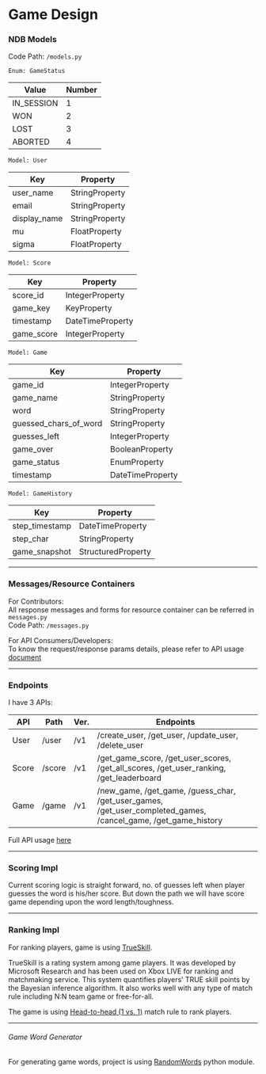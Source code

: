 # Game Design

### NDB Models

Code Path: `/models.py`

`Enum: GameStatus`

|    Value   | Number | 
|------------|--------|
| IN_SESSION |   1    |
| WON        |   2    |
| LOST       |   3    |
| ABORTED    |   4    |

`Model: User`

|      Key     |    Property    |
|--------------|----------------|
| user_name    | StringProperty |
| email        | StringProperty |
| display_name | StringProperty |
| mu           | FloatProperty  |
| sigma        | FloatProperty  |


`Model: Score`

|     Key    |    Property      |
|------------|------------------|
| score_id   | IntegerProperty  |
| game_key   | KeyProperty      |
| timestamp  | DateTimeProperty |
| game_score | IntegerProperty  |


`Model: Game`

|          Key          |     Property     |
|-----------------------|------------------|
| game_id               | IntegerProperty  |
| game_name             | StringProperty   |
| word                  | StringProperty   |
| guessed_chars_of_word | StringProperty   |
| guesses_left          | IntegerProperty  |
| game_over             | BooleanProperty  |
| game_status           | EnumProperty     |
| timestamp             | DateTimeProperty |


`Model: GameHistory`

|       Key      |      Property      |
|----------------|--------------------|
| step_timestamp | DateTimeProperty   |
| step_char      | StringProperty     |
| game_snapshot  | StructuredProperty |


---

### Messages/Resource Containers

For Contributors:  
All response messages and forms for resource container can be referred in `messages.py`  
Code Path: `/messages.py`

For API Consumers/Developers:  
To know the request/response params details, please refer to API usage [document](/api_usage.md)

---


### Endpoints

 I have 3 APIs:

|  API  |  Path  | Ver.|                                         Endpoints                                                              |
|-------|--------|-----|----------------------------------------------------------------------------------------------------------------|
| User  | /user  | /v1 | /create_user, /get_user, /update_user, /delete_user                                                            |
| Score | /score | /v1 | /get_game_score, /get_user_scores, /get_all_scores, /get_user_ranking, /get_leaderboard                        |
| Game  | /game  | /v1 | /new_game, /get_game, /guess_char, /get_user_games, /get_user_completed_games, /cancel_game, /get_game_history |

Full API usage [here](api_usage.md)

---


### Scoring Impl

Current scoring logic is straight forward, no. of guesses left when player guesses the word is his/her score. But down the path we will have score game depending upon the word length/toughness.

---


### Ranking Impl

For ranking players, game is using [TrueSkill](http://trueskill.org/). 

TrueSkill is a rating system among game players. It was developed by Microsoft Research and has been used on Xbox LIVE for ranking and matchmaking service. This system quantifies players’ TRUE skill points by the Bayesian inference algorithm. It also works well with any type of match rule including N:N team game or free-for-all.

The game is using [Head-to-head (1 vs. 1)](http://trueskill.org/#head-to-head-1-vs-1-match-rule) match rule to rank players.


---


###### Game Word Generator

For generating game words, project is using [RandomWords](https://pypi.python.org/pypi/RandomWords/0.2.0) python module.  
